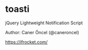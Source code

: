 # toasti
jQuery Lightweight Notification Script

Author: Caner Öncel (@caneroncel)

https://ifrocket.com/

